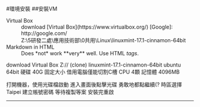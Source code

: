 #環境安裝
##安裝VM

<dl>
  <dt>Virtual Box</dt>
  <dd>
  download [Virtual Box](https://www.virtualbox.org/) 
  [Google]: http://google.com/</dd>
  
  <dd>Z:\5研發二處\應用技術部\0共用\Linux\linuxmint-17.1-cinnamon-64bit</dd>

  <dt>Markdown in HTML</dt>
  <dd>Does *not* work **very** well. Use HTML <em>tags</em>.</dd>
</dl>
download Virtual Box
Z:// (clone) linuxmint-17.1-cinnamon-64bit
ubuntu 64bit
硬碟  40G  固定大小
借用電腦僅能切割C槽
CPU 4顆
記憶體 4096MB

打開機器，使用光碟檔啟動
進入畫面後點擊光碟
勇敢地都點繼續(?
時區選擇Taipei
建立帳號密碼
等待複製等案
安裝完重啟
___
